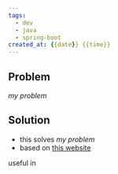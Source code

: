 ```yaml
---
tags:
  - dev
  - java
  - spring-boot
created_at: {{date}} {{time}}
---
```

## Problem
_my problem_

## Solution
- this solves _my problem_
- based on [this website](http://example.com)

useful in